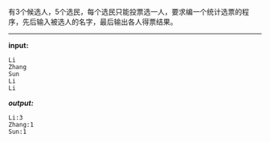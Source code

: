 有3个候选人，5个选民，每个选民只能投票选一人，要求编一个统计选票的程序，先后输入被选人的名字，最后输出各人得票结果。
****
**input:**
```
Li
Zhang
Sun
Li
Li
```
***output:***
```
Li:3
Zhang:1
Sun:1
```
